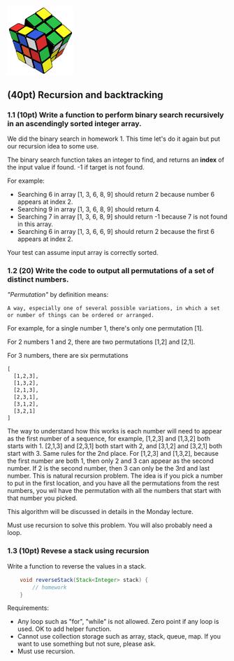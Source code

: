 <img src="images/permutation.png"
     alt="permutation"
     width="30%" />

## (40pt) Recursion and backtracking

### 1.1 (10pt) Write a function to perform binary search recursively in an ascendingly sorted integer array. ###

We did the binary search in homework 1. This time let's do it again but put our recursion idea to some use. 

The binary search function takes an integer to find, and returns an **index** of the input value if found. -1 if target is not found.

For example:

- Searching 6 in array [1, 3, 6, 8, 9] should return 2 because number 6 appears at index 2.
- Searching 9 in array [1, 3, 6, 8, 9] should return 4.
- Searching 7 in array [1, 3, 6, 8, 9] should return -1 because 7 is not found in this array.
- Searching 6 in array [1, 3, 6, 6, 9] should return 2 because the first 6 appears at index 2.

Your test can assume input array is correctly sorted. 

### 1.2 (20) Write the code to output all permutations of a set of distinct numbers. ###

*"Permutation"* by definition means:

```
A way, especially one of several possible variations, in which a set or number of things can be ordered or arranged.
```

For example, for a single number 1, there's only one permutation [1].

For 2 numbers 1 and 2, there are two permutations [1,2] and [2,1].

For 3 numbers, there are six permutations

```
[
  [1,2,3],
  [1,3,2],
  [2,1,3],
  [2,3,1],
  [3,1,2],
  [3,2,1]
]
```

The way to understand how this works is each number will need to appear as the first number of a sequence, for example, [1,2,3] and
 [1,3,2] both starts with 1. [2,1,3] and [2,3,1] both start with 2, and [3,1,2] and [3,2,1] both start with 3. Same rules for the 2nd place. For [1,2,3] and [1,3,2], because the first number are both 1, then only 2 and 3 can appear as the second number. If 2 is the second number, then 3 can only be the 3rd and last number. This is natural recursion problem. The idea is if you pick a number to put in the first location, and you have all the permutations from the rest numbers, you wil have the permutation with all the numbers that start with that number you picked. 

This algorithm will be discussed in details in the Monday lecture. 

Must use recursion to solve this problem. You will also probably need a loop.

### 1.3 (10pt) Revese a stack using recursion ###

Write a function to reverse the values in a stack.

```java
    void reverseStack(Stack<Integer> stack) {
        // homework
    }
```

Requirements:

- Any loop such as "for", "while" is not allowed. Zero point if any loop is used. OK to add helper function.
- Cannot use collection storage such as array, stack, queue, map. If you want to use something but not sure, please ask.
- Must use recursion.
